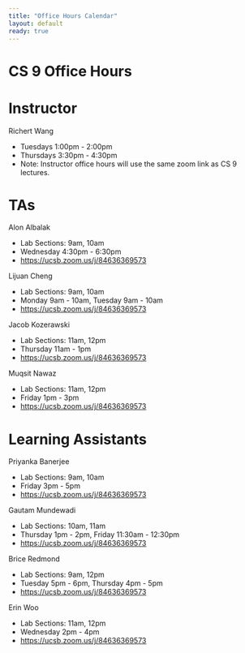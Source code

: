 ```yaml
---
title: "Office Hours Calendar"
layout: default
ready: true
---
```


<h1><strong>CS 9 Office Hours</strong></h1>

# Instructor
Richert Wang

* Tuesdays 1:00pm - 2:00pm
* Thursdays 3:30pm - 4:30pm
* Note: Instructor office hours will use the same zoom link as CS 9 lectures.

# TAs

Alon Albalak

* Lab Sections: 9am, 10am
* Wednesday 4:30pm - 6:30pm
* https://ucsb.zoom.us/j/84636369573

Lijuan Cheng

* Lab Sections: 9am, 10am
* Monday 9am - 10am, Tuesday 9am - 10am
* https://ucsb.zoom.us/j/84636369573

Jacob Kozerawski

* Lab Sections: 11am, 12pm
* Thursday 11am - 1pm
* https://ucsb.zoom.us/j/84636369573

Muqsit Nawaz

* Lab Sections: 11am, 12pm
* Friday 1pm - 3pm
* https://ucsb.zoom.us/j/84636369573

# Learning Assistants

Priyanka Banerjee

* Lab Sections: 9am, 10am
* Friday 3pm - 5pm
* https://ucsb.zoom.us/j/84636369573

Gautam Mundewadi

* Lab Sections: 10am, 11am
* Thursday 1pm - 2pm, Friday 11:30am - 12:30pm
* https://ucsb.zoom.us/j/84636369573

Brice Redmond

* Lab Sections: 9am, 12pm
* Tuesday 5pm - 6pm, Thursday 4pm - 5pm
* https://ucsb.zoom.us/j/84636369573

Erin Woo

* Lab Sections: 11am, 12pm
* Wednesday 2pm - 4pm
* https://ucsb.zoom.us/j/84636369573
